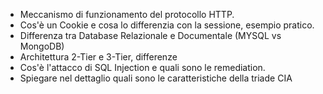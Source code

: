 - Meccanismo di funzionamento del protocollo HTTP.
- Cos'è un Cookie e cosa lo differenzia con la sessione, esempio pratico.
- Differenza tra Database Relazionale e Documentale (MYSQL vs MongoDB)
- Architettura 2-Tier e 3-Tier, differenze
- Cos'è l'attacco di SQL Injection e quali sono le remediation.
- Spiegare nel dettaglio quali sono le caratteristiche della triade CIA

